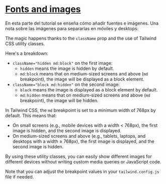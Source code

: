 # [Fonts and images](https://nextjs.org/learn/dashboard-app/optimizing-fonts-images)

En esta parte del tutorial se enseña cómo añadir fuentes e imágenes. Una nota sobre las imágenes para separarlas en móviles y desktops:

The magic happens thanks to the `className` prop and the use of Tailwind CSS utility classes.

Here's a breakdown:

* `className="hidden md:block"` on the first image:
	+ `hidden` means the image is hidden by default.
	+ `md:block` means that on medium-sized screens and above (`md` breakpoint), the image will be displayed as a block element.
* `className="block md:hidden"` on the second image:
	+ `block` means the image is displayed as a block element by default.
	+ `md:hidden` means that on medium-sized screens and above (`md` breakpoint), the image will be hidden.

In Tailwind CSS, the `md` breakpoint is set to a minimum width of 768px by default. This means that:

* On small screens (e.g., mobile devices with a width < 768px), the first image is hidden, and the second image is displayed.
* On medium-sized screens and above (e.g., tablets, laptops, and desktops with a width ≥ 768px), the first image is displayed, and the second image is hidden.

By using these utility classes, you can easily show different images for different devices without writing custom media queries or JavaScript code.

Note that you can adjust the breakpoint values in your `tailwind.config.js` file if needed.